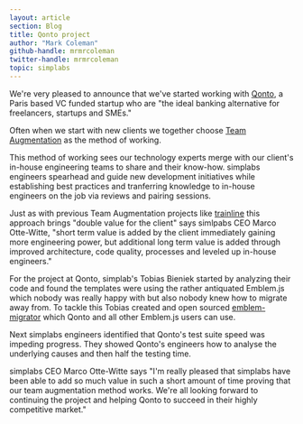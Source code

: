 ```yaml
---
layout: article
section: Blog
title: Qonto project
author: "Mark Coleman"
github-handle: mrmrcoleman
twitter-handle: mrmrcoleman
topic: simplabs
---
```


We're very pleased to announce that we've started working with [Qonto](https://qonto.eu/), a Paris based VC funded startup who are "the ideal banking alternative for freelancers, startups and SMEs."

<!--break-->

Often when we start with new clients we together choose [Team Augmentation](https://simplabs.com/team-augmentation/index.html) as the method of working.

This method of working sees our technology experts merge with our client's in-house engineering teams to share and their know-how. simplabs engineers spearhead and guide new development initiatives while establishing best practices and tranferring knowledge to in-house engineers on the job via reviews and pairing sessions.

Just as with previous Team Augmentation projects like [trainline](https://simplabs.com/trainline/index.html) this approach brings "double value for the client" says simlpabs CEO Marco Otte-Witte, "short term value is added by the client immediately gaining more engineering power, but additional long term value is added through improved architecture, code quality, processes and leveled up in-house engineers."

For the project at Qonto, simplab's Tobias Bieniek started by analyzing their code and found the templates were using the rather antiquated Emblem.js which nobody was really happy with but also nobody knew how to migrate away from. To tackle this Tobias created and open sourced [emblem-migrator](https://github.com/simplabs/emblem-migrator/) which Qonto and all other Emblem.js users can use.

Next simplabs engineers identified that Qonto's test suite speed was impeding progress. They showed Qonto's engineers how to analyse the underlying causes and then half the testing time.

simplabs CEO Marco Otte-Witte says "I'm really pleased that simplabs have been able to add so much value in such a short amount of time proving that our team augmentation method works. We're all looking forward to continuing the project and helping Qonto to succeed in their highly competitive market."

